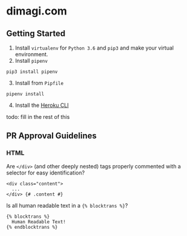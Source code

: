 # dimagi.com

## Getting Started

1. Install `virtualenv` for `Python 3.6` and `pip3` and make your virtual environment.
2. Install `pipenv`
 ```
 pip3 install pipenv
 ```
 
3. Install from `Pipfile`
 ```
 pipenv install
 ```

4. Install the [Heroku CLI](https://devcenter.heroku.com/articles/heroku-cli)

todo: fill in the rest of this


## PR Approval Guidelines

### HTML

Are `</div>` (and other deeply nested) tags properly commented with a selector for easy identification?
```
<div class="content">
  ...
</div> {# .content #}
```


Is all human readable text in a `{% blocktrans %}`?
```
{% blocktrans %}
  Human Readable Text!
{% endblocktrans %}
```
